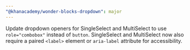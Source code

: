 ```yaml
---
"@khanacademy/wonder-blocks-dropdown": major
---
```


Update dropdown openers for SingleSelect and MultiSelect to use `role="combobox"` instead of `button`.
SingleSelect and MultiSelect now also require a paired `<label>` element or `aria-label` attribute for accessibility.
